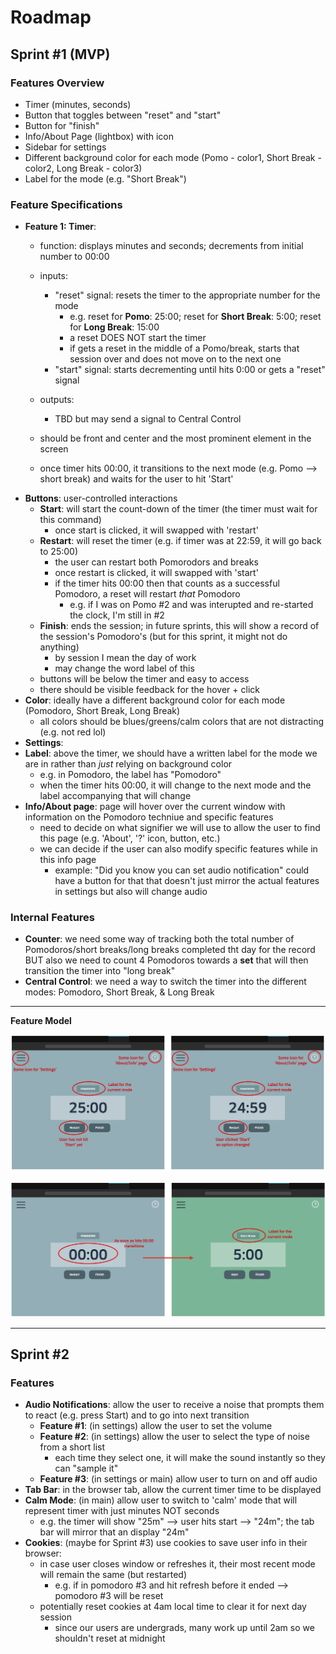 # Roadmap

## Sprint #1 (MVP)
### Features Overview
- Timer (minutes, seconds)
- Button that toggles between "reset" and "start"
- Button for "finish" 
- Info/About Page (lightbox) with icon
- Sidebar for settings
- Different background color for each mode (Pomo - color1, Short Break - color2, Long Break - color3)
- Label for the mode (e.g. "Short Break")

### Feature Specifications
- **Feature 1: Timer**: 
  - function: displays minutes and seconds; decrements from initial number to 00:00 
  - inputs: 
    - "reset" signal: resets the timer to the appropriate number for the mode
      - e.g. reset for **Pomo**: 25:00; reset for **Short Break**: 5:00; reset for **Long Break**: 15:00
      - a reset DOES NOT start the timer
      - if gets a reset in the middle of a Pomo/break, starts that session over and does not move on to the next one
    - "start" signal: starts decrementing until hits 0:00 or gets a "reset" signal
  - outputs:
    - TBD but may send a signal to Central Control
  
  - should be front and center and the most prominent element in the screen
  - once timer hits 00:00, it transitions to the next mode (e.g. Pomo --> short break) and waits for the user to hit 'Start'
- **Buttons**: user-controlled interactions
  - **Start**: will start the count-down of the timer (the timer must wait for this command)
    - once start is clicked, it will swapped with 'restart'
  - **Restart**: will reset the timer (e.g. if timer was at 22:59, it will go back to 25:00)
    - the user can restart both Pomorodors and breaks
    - once restart is clicked, it will swapped with 'start'
    - if the timer hits 00:00 then that counts as a successful Pomodoro, a reset will restart *that* Pomodoro
      - e.g. if I was on Pomo #2 and was interupted and re-started the clock, I'm still in #2
  - **Finish**: ends the session; in future sprints, this will show a record of the session's Pomodoro's (but for this sprint, it might not do anything)
    - by session I mean the day of work
    - may change the word label of this
  - buttons will be below the timer and easy to access
  - there should be visible feedback for the hover + click
- **Color**: ideally have a different background color for each mode (Pomodoro, Short Break, Long Break)
  - all colors should be blues/greens/calm colors that are not distracting (e.g. not red lol)
- **Settings**:
- **Label**: above the timer, we should have a written label for the mode we are in rather than *just* relying on background color
  - e.g. in Pomodoro, the label has "Pomodoro"
  - when the timer hits 00:00, it will change to the next mode and the label accompanying that will change
- **Info/About page**: page will hover over the current window with information on the Pomodoro techniue and specific features
  - need to decide on what signifier we will use to allow the user to find this page (e.g. 'About', '?' icon, button, etc.)
  - we can decide if the user can also modify specific features while in this info page
    - example: "Did you know you can set audio notification" could have a button for that that doesn't just mirror the actual features in settings but also will change audio 
    
    
### Internal Features
- **Counter**: we need some way of tracking both the total number of Pomodoros/short breaks/long breaks completed tht day for the record BUT also we need to count 4 Pomodoros towards a **set** that will then transition the timer into "long break"
- **Central Control**: we need a way to switch the timer into the different modes: Pomodoro, Short Break, & Long Break

---

**Feature Model**

![roadmap_img1](images/roadmap_features1.png)

![roadmap_img2](images/roadmap_features2.png)

---

## Sprint #2
### Features
- **Audio Notifications**: allow the user to receive a noise that prompts them to react (e.g. press Start) and to go into next transition
  - **Feature #1**: (in settings) allow the user to set the volume
  - **Feature #2**: (in settings) allow the user to select the type of noise from a short list
    - each time they select one, it will make the sound instantly so they can "sample it"
  - **Feature #3**: (in settings or main) allow user to turn on and off audio
- **Tab Bar**: in the browser tab, allow the current timer time to be displayed
- **Calm Mode**: (in main) allow user to switch to 'calm' mode that will represent timer with just minutes NOT seconds
  - e.g. the timer will show "25m" --> user hits start --> "24m"; the tab bar will mirror that an display "24m"
- **Cookies**: (maybe for Sprint #3) use cookies to save user info in their browser:
  - in case user closes window or refreshes it, their most recent mode will remain the same (but restarted)
    - e.g. if in pomodoro #3 and hit refresh before it ended --> pomodoro #3 will be reset
  - potentially reset cookies at 4am local time to clear it for next day session
    - since our users are undergrads, many work up until 2am so we shouldn't reset at midnight
